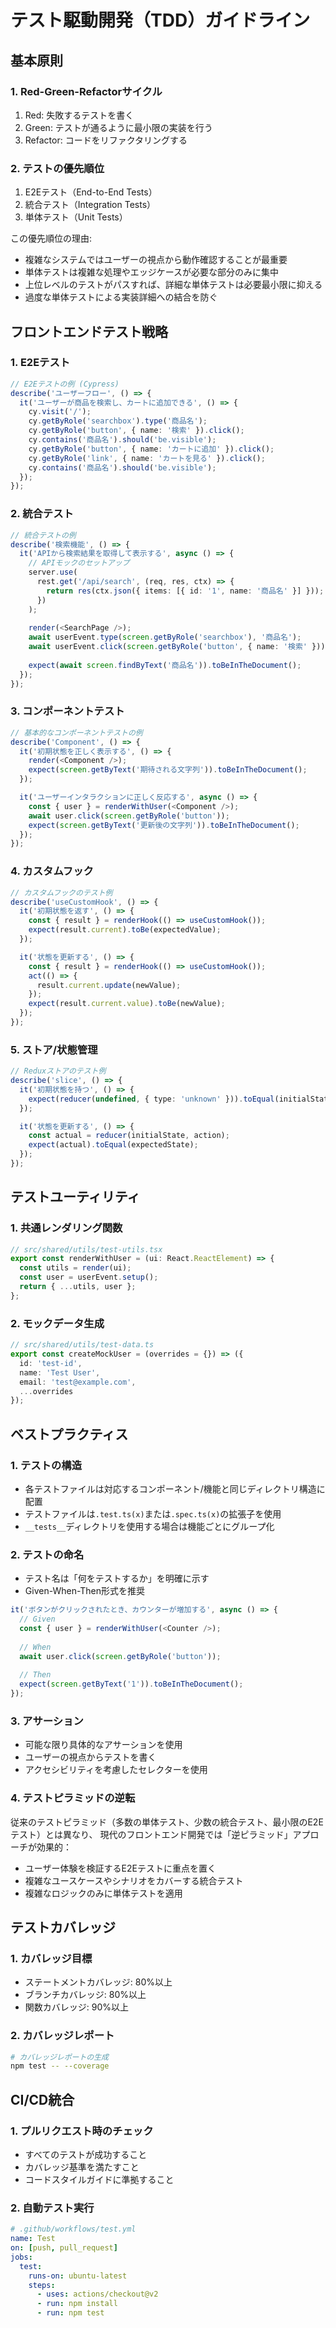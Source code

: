 # テスト駆動開発（TDD）ガイドライン

## 基本原則

### 1. Red-Green-Refactorサイクル
1. Red: 失敗するテストを書く
2. Green: テストが通るように最小限の実装を行う
3. Refactor: コードをリファクタリングする

### 2. テストの優先順位
1. E2Eテスト（End-to-End Tests）
2. 統合テスト（Integration Tests）
3. 単体テスト（Unit Tests）

この優先順位の理由:
- 複雑なシステムではユーザーの視点から動作確認することが最重要
- 単体テストは複雑な処理やエッジケースが必要な部分のみに集中
- 上位レベルのテストがパスすれば、詳細な単体テストは必要最小限に抑える
- 過度な単体テストによる実装詳細への結合を防ぐ

## フロントエンドテスト戦略

### 1. E2Eテスト
```typescript
// E2Eテストの例 (Cypress)
describe('ユーザーフロー', () => {
  it('ユーザーが商品を検索し、カートに追加できる', () => {
    cy.visit('/');
    cy.getByRole('searchbox').type('商品名');
    cy.getByRole('button', { name: '検索' }).click();
    cy.contains('商品名').should('be.visible');
    cy.getByRole('button', { name: 'カートに追加' }).click();
    cy.getByRole('link', { name: 'カートを見る' }).click();
    cy.contains('商品名').should('be.visible');
  });
});
```

### 2. 統合テスト
```typescript
// 統合テストの例
describe('検索機能', () => {
  it('APIから検索結果を取得して表示する', async () => {
    // APIモックのセットアップ
    server.use(
      rest.get('/api/search', (req, res, ctx) => {
        return res(ctx.json({ items: [{ id: '1', name: '商品名' }] }));
      })
    );
    
    render(<SearchPage />);
    await userEvent.type(screen.getByRole('searchbox'), '商品名');
    await userEvent.click(screen.getByRole('button', { name: '検索' }));
    
    expect(await screen.findByText('商品名')).toBeInTheDocument();
  });
});
```

### 3. コンポーネントテスト
```typescript
// 基本的なコンポーネントテストの例
describe('Component', () => {
  it('初期状態を正しく表示する', () => {
    render(<Component />);
    expect(screen.getByText('期待される文字列')).toBeInTheDocument();
  });

  it('ユーザーインタラクションに正しく反応する', async () => {
    const { user } = renderWithUser(<Component />);
    await user.click(screen.getByRole('button'));
    expect(screen.getByText('更新後の文字列')).toBeInTheDocument();
  });
});
```

### 4. カスタムフック
```typescript
// カスタムフックのテスト例
describe('useCustomHook', () => {
  it('初期状態を返す', () => {
    const { result } = renderHook(() => useCustomHook());
    expect(result.current).toBe(expectedValue);
  });

  it('状態を更新する', () => {
    const { result } = renderHook(() => useCustomHook());
    act(() => {
      result.current.update(newValue);
    });
    expect(result.current.value).toBe(newValue);
  });
});
```

### 5. ストア/状態管理
```typescript
// Reduxストアのテスト例
describe('slice', () => {
  it('初期状態を持つ', () => {
    expect(reducer(undefined, { type: 'unknown' })).toEqual(initialState);
  });

  it('状態を更新する', () => {
    const actual = reducer(initialState, action);
    expect(actual).toEqual(expectedState);
  });
});
```

## テストユーティリティ

### 1. 共通レンダリング関数
```typescript
// src/shared/utils/test-utils.tsx
export const renderWithUser = (ui: React.ReactElement) => {
  const utils = render(ui);
  const user = userEvent.setup();
  return { ...utils, user };
};
```

### 2. モックデータ生成
```typescript
// src/shared/utils/test-data.ts
export const createMockUser = (overrides = {}) => ({
  id: 'test-id',
  name: 'Test User',
  email: 'test@example.com',
  ...overrides
});
```

## ベストプラクティス

### 1. テストの構造
- 各テストファイルは対応するコンポーネント/機能と同じディレクトリ構造に配置
- テストファイルは`.test.ts(x)`または`.spec.ts(x)`の拡張子を使用
- `__tests__`ディレクトリを使用する場合は機能ごとにグループ化

### 2. テストの命名
- テスト名は「何をテストするか」を明確に示す
- Given-When-Then形式を推奨
```typescript
it('ボタンがクリックされたとき、カウンターが増加する', async () => {
  // Given
  const { user } = renderWithUser(<Counter />);
  
  // When
  await user.click(screen.getByRole('button'));
  
  // Then
  expect(screen.getByText('1')).toBeInTheDocument();
});
```

### 3. アサーション
- 可能な限り具体的なアサーションを使用
- ユーザーの視点からテストを書く
- アクセシビリティを考慮したセレクターを使用

### 4. テストピラミッドの逆転
従来のテストピラミッド（多数の単体テスト、少数の統合テスト、最小限のE2Eテスト）とは異なり、
現代のフロントエンド開発では「逆ピラミッド」アプローチが効果的：

- ユーザー体験を検証するE2Eテストに重点を置く
- 複雑なユースケースやシナリオをカバーする統合テスト
- 複雑なロジックのみに単体テストを適用

## テストカバレッジ

### 1. カバレッジ目標
- ステートメントカバレッジ: 80%以上
- ブランチカバレッジ: 80%以上
- 関数カバレッジ: 90%以上

### 2. カバレッジレポート
```bash
# カバレッジレポートの生成
npm test -- --coverage
```

## CI/CD統合

### 1. プルリクエスト時のチェック
- すべてのテストが成功すること
- カバレッジ基準を満たすこと
- コードスタイルガイドに準拠すること

### 2. 自動テスト実行
```yaml
# .github/workflows/test.yml
name: Test
on: [push, pull_request]
jobs:
  test:
    runs-on: ubuntu-latest
    steps:
      - uses: actions/checkout@v2
      - run: npm install
      - run: npm test
```
